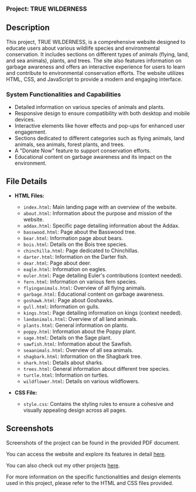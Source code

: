 ### Project: TRUE WILDERNESS

## Description
This project, TRUE WILDERNESS, is a comprehensive website designed to educate users about various wildlife species and environmental conservation. It includes sections on different types of animals (flying, land, and sea animals), plants, and trees. The site also features information on garbage awareness and offers an interactive experience for users to learn and contribute to environmental conservation efforts. The website utilizes HTML, CSS, and JavaScript to provide a modern and engaging interface.

### System Functionalities and Capabilities
- Detailed information on various species of animals and plants.
- Responsive design to ensure compatibility with both desktop and mobile devices.
- Interactive elements like hover effects and pop-ups for enhanced user engagement.
- Sections dedicated to different categories such as flying animals, land animals, sea animals, forest plants, and trees.
- A "Donate Now" feature to support conservation efforts.
- Educational content on garbage awareness and its impact on the environment.

## File Details
- **HTML Files:**
  - `index.html`: Main landing page with an overview of the website.
  - `about.html`: Information about the purpose and mission of the website.
  - `addax.html`: Specific page detailing information about the Addax.
  - `basswood.html`: Page about the Basswood tree.
  - `bear.html`: Information page about bears.
  - `bois.html`: Details on the Bois tree species.
  - `chinchilla.html`: Page dedicated to Chinchillas.
  - `darter.html`: Information on the Darter fish.
  - `dear.html`: Page about deer.
  - `eagle.html`: Information on eagles.
  - `euler.html`: Page detailing Euler's contributions (context needed).
  - `fern.html`: Information on various fern species.
  - `flyinganimals.html`: Overview of all flying animals.
  - `garbage.html`: Educational content on garbage awareness.
  - `goshawk.html`: Page about Goshawks.
  - `gull.html`: Information on gulls.
  - `kings.html`: Page detailing information on kings (context needed).
  - `landanimals.html`: Overview of all land animals.
  - `plants.html`: General information on plants.
  - `poppy.html`: Information about the Poppy plant.
  - `sage.html`: Details on the Sage plant.
  - `sawfish.html`: Information about the Sawfish.
  - `seaanimals.html`: Overview of all sea animals.
  - `shagbark.html`: Information on the Shagbark tree.
  - `shark.html`: Details about sharks.
  - `trees.html`: General information about different tree species.
  - `turtle.html`: Information on turtles.
  - `wildflower.html`: Details on various wildflowers.

- **CSS File:**
  - `style.css`: Contains the styling rules to ensure a cohesive and visually appealing design across all pages.

## Screenshots
Screenshots of the project can be found in the provided PDF document.

You can access the website and explore its features in detail [here](https://euphonious-youtiao-d599b1.netlify.app/).

You can also check out my other projects [here](https://yvonnie-webdesign.carrd.co/).

For more information on the specific functionalities and design elements used in this project, please refer to the HTML and CSS files provided.
